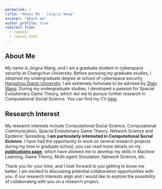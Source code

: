 ```yaml
---
permalink: /
title: "About Me - Jingrui Wang"
excerpt: "About me"
author_profile: true
redirect_from: 
  - /about/
  - /about.html
---
```

## About Me
My name is Jingrui Wang, and I am a graduate student in cyberspace security at Changchun University. Before pursuing my graduate studies, I obtained my undergraduate degree at school of cyberspace security, [Hangzhou Dianzi University](https://www.hdu.edu.cn/main.htm). I am extremely fortunate to be advised by [Zhen Wang](https://cbs.hdu.edu.cn/2022/0909/c3446a156649/page.htm). During my undergraduate studies, I developed a passion for Spacial Evolutionary Game Theory, which led me to pursue further research in Computational Social Science. You can find my CV [here](../files/cv.pdf).

## Research Interest
My research interests include Computational Social Science, Computational Communication, Spacial Evolutionary Game Theory,  Network Science and Epidemic Spreading. <b>I am particularly interested in Computational Social Science</b>. I have had the opportunity to work on several research projects during my time in graduate school, you can read more details on my [<b>publications page</b>](https://wangjingrui530.github.io/publications), which have allowed me to develop my skills in Machine Learning, Game Theory, Multi-agent Simulation, Network Science, etc.

Thank you for your time, and I look forward to you getting to know me better. I am excited to discussing potential collaboration opportunities with you. If our research interests align and I would like to explore the possibility of collaborating with you on a research project. 
